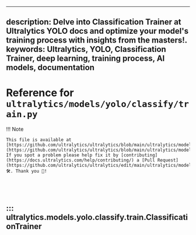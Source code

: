 ______________________________________________________________________

## description: Delve into Classification Trainer at Ultralytics YOLO docs and optimize your model's training process with insights from the masters!. keywords: Ultralytics, YOLO, Classification Trainer, deep learning, training process, AI models, documentation

# Reference for `ultralytics/models/yolo/classify/train.py`

!!! Note

```
This file is available at [https://github.com/ultralytics/ultralytics/blob/main/ultralytics/models/yolo/classify/train.py](https://github.com/ultralytics/ultralytics/blob/main/ultralytics/models/yolo/classify/train.py). If you spot a problem please help fix it by [contributing](https://docs.ultralytics.com/help/contributing/) a [Pull Request](https://github.com/ultralytics/ultralytics/edit/main/ultralytics/models/yolo/classify/train.py) 🛠️. Thank you 🙏!
```

<br><br>

## ::: ultralytics.models.yolo.classify.train.ClassificationTrainer

<br><br>
